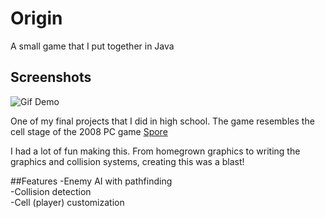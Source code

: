 # Origin
A small game that I put together in Java

## Screenshots
![Gif Demo](/img/OriginDemo.gif?raw=true "Demo")

One of my final projects that I did in high school. The game resembles the cell stage of the 2008 PC game [Spore](https://en.wikipedia.org/wiki/Spore_(2008_video_game))

I had a lot of fun making this. From homegrown graphics to writing the graphics and collision systems, creating this was a blast!

##Features
-Enemy AI with pathfinding   
-Collision detection   
-Cell (player) customization   
